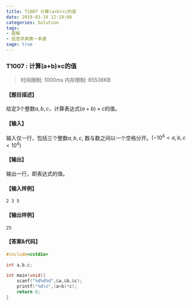 ```yaml
---
title: T1007 计算(a+b)×c的值
date: 2019-03-10 12:19:08
categories: Solution
tags:
- 题解
- 信息学奥赛一本通
sage: true
---
```


### T1007 : 计算(a+b)×c的值

> 时间限制: $1000 \text{ms}$ 内存限制: $65536 \text{KB}$

<!-- more -->

#### 【题目描述】

给定$3$个整数$a,b,c$，计算表达式$(a+b)×c$的值。

#### 【输入】

输入仅一行，包括三个整数$a,b,c$, 数与数之间以一个空格分开。$(-10^{4} < a,b,c < 10^{4})$

#### 【输出】

输出一行，即表达式的值。

#### 【输入样例】

```
2 3 5
```

#### 【输出样例】

```
25
```

#### 【答案&代码】

```cpp
#include<cstdio>

int a,b,c;

int main(void){
    scanf("%d%d%d",&a,&b,&c);
    printf("%d\n",(a+b)*c);
    return 0;
}
```
